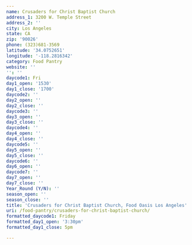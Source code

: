 ```yaml
---
name: Crusaders for Christ Baptist Church
address_1: 3200 W. Temple Street
address_2: ''
city: Los Angeles
state: CA
zip: '90026'
phone: (323)681-3569
latitude: '34.0752651'
longitude: '-118.2816342'
category: Food Pantry
website: ''
'': ''
daycode1: Fri
day1_open: '1530'
day1_close: '1700'
daycode2: ''
day2_open: ''
day2_close: ''
daycode3: ''
day3_open: ''
day3_close: ''
daycode4: ''
day4_open: ''
day4_close: ''
daycode5: ''
day5_open: ''
day5_close: ''
daycode6: ''
day6_open: ''
daycode7: ''
day7_open: ''
day7_close: ''
Year_Round (Y/N): ''
season_open: ''
season_close: ''
title: 'Crusaders for Christ Baptist Church, Food Oasis Los Angeles'
uri: /food-pantry/crusaders-for-christ-baptist-church/
formatted_daycode1: Friday
formatted_day1_open: '3:30pm'
formatted_day1_close: 5pm

---
```

